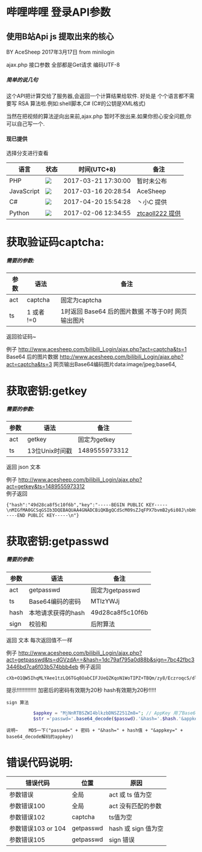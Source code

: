 哔哩哔哩 登录API参数
==
使用B站Api js 提取出来的核心
--
BY AceSheep 2017年3月17日  from minilogin

ajax.php 接口参数  全部都是Get请求  编码UTF-8

##### 简单的说几句

这个API把计算交给了服务器,会返回一个计算结果给软件.
好处是 个个语言都不需要写 RSA 算法啦.例如:shell脚本,C# (C#的公钥是XML格式)

当然在把视频的算法逆向出来前,ajax.php 暂时不放出来.如果你担心安全问题,你可以自己写一个.

#### 现已提供
选择分支进行查看

|语言|状态|时间(UTC+8)|备注|
|---|---|----|----|
|PHP|![](http://www.acesheep.com/bilibili_Login/status/failing.svg?1492106887)|2017-03-21 17:30:00|暂时未公布
|JavaScript|![](http://www.acesheep.com/bilibili_Login/status/passing.svg?1492106887)|2017-03-16 20:28:54|AceSheep
|C#|![](http://www.acesheep.com/bilibili_Login/status/passing.svg?1492106887)|2017-04-20 15:54:28|丶小C 提供
|Python|![](http://www.acesheep.com/bilibili_Login/status/passing.svg?1492106887)|2017-02-06 12:34:55|[ztcaoll222 提供](https://github.com/ztcaoll222/bilibili_login)

# 获取验证码captcha:

##### 需要的参数:

|参数|语法|备注|
|---|---|----|
|act|captcha|固定为captcha|
|ts|1 或者 !=0 |1时返回 Base64 后的图片数据  不等于0时 网页输出图片|

返回验证码~

例子 http://www.acesheep.com/bilibili_Login/ajax.php?act=captcha&ts=1   Base64 后的图片数据
     http://www.acesheep.com/bilibili_Login/ajax.php?act=captcha&ts=3   网页输出Base64编码图片data:image/jpeg;base64,


# 获取密钥:getkey
##### 需要的参数:

|参数|语法|备注|
|---|---|----|
|act|getkey|固定为getkey
|ts|13位Unix时间戳|1489555973312

返回 json 文本

例子 http://www.acesheep.com/bilibili_Login/ajax.php?act=getkey&ts=1489555973312<br>
例子返回 
```
{"hash":"49d28ca8f5c10f6b","key":"-----BEGIN PUBLIC KEY-----\nMIGfMA0GCSqGSIb3DQEBAQUAA4GNADCBiQKBgQCdScM09sZJqFPX7bvmB2y6i08J\nbHsa0v4THafPbJN9NoaZ9Djz1LmeLkVlmWx1DwgHVW+K7LVWT5FV3johacVRuV98\n37+RNntEK6SE82MPcl7fA++dmW2cLlAjsIIkrX+aIvvSGCuUfcWpWFy3YVDqhuHr\nNDjdNcaefJIQHMW+sQIDAQAB\n-----END PUBLIC KEY-----\n"}
```

# 获取密钥:getpasswd
##### 需要的参数:

|参数|语法|备注|
|---|---|----|
|act|getpasswd|固定为getpasswd
|ts|Base64编码的密码|MTIzYWJj
|hash|本地请求获得的hash|49d28ca8f5c10f6b
|sign|校验和|后附算法

返回 文本  每次返回值不一样

例子  http://www.acesheep.com/bilibili_Login/ajax.php?act=getpasswd&ts=dGVzdA==&hash=1dc79af795a0d88b&sign=7bc42fbc33446bd7ca6f03b574bbb4eb
例子返回
```
cXb+O1QW5IhqMLYAee1tzLQ6TGq8OabCIFJUeQZKqoN1WoTIPZ+TBQm/zy8/EczroqcS/dlI/s/hX+aTRPmlsUkZGNqxjL8n9Sk9QO6zVEnCwGNZWBGyZaJSkKho0PdHBHpQmuZRIwt1YJ7dVSLAxYpmiIA61Lam6O5SwuLpaBU=
```
提示!!!!!!!!!!!!!
加密后的密码有效期为20秒  hash有效期为20秒!!!!!

`sign 算法`
```php
          $appkey = "MjNnRTBSZWI4blkzbDNSZ251Zm8="; // AppKey 用了Base64 加密<br>
          $str ='passwd='.base64_decode($passwd).'&hash='.$hash.'&appkey='.base64_decode($appkey);
```
`说明~    MD5一下("passwd=" + 密码 + "&hash=" + hash值 + "&appkey=" + base64_decode解码的appkey)`


# 错误代码说明:

|错误代码|位置|原因|
|---|---|----|
|参数错误|全局|act  或 ts 值为空
|参数错误100|全局|act  没有匹配的参数
|参数错误102|captcha|ts值为空
|参数错误103 or 104|getpasswd|hash 或 sign 值为空
|参数错误105|getpasswd|sign 错误

